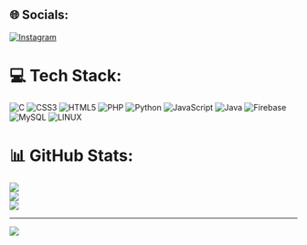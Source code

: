 
## 🌐 Socials:
[![Instagram](https://img.shields.io/badge/Instagram-%23E4405F.svg?logo=Instagram&logoColor=white)](https://instagram.com/perfect_Kanish) 

# 💻 Tech Stack:
![C]([https://img.shields.io/badge/c-%2300599C.svg?style=plastic&logo=c&logoColor=white](https://www.programiz.com/c-programming)) ![CSS3](https://img.shields.io/badge/css3-%231572B6.svg?style=plastic&logo=css3&logoColor=white) ![HTML5](https://img.shields.io/badge/html5-%23E34F26.svg?style=plastic&logo=html5&logoColor=white) ![PHP](https://img.shields.io/badge/php-%23777BB4.svg?style=plastic&logo=php&logoColor=white) ![Python](https://img.shields.io/badge/python-3670A0?style=plastic&logo=python&logoColor=ffdd54) ![JavaScript](https://img.shields.io/badge/javascript-%23323330.svg?style=plastic&logo=javascript&logoColor=%23F7DF1E) ![Java](https://img.shields.io/badge/java-%23ED8B00.svg?style=plastic&logo=java&logoColor=white) ![Firebase](https://img.shields.io/badge/firebase-%23039BE5.svg?style=plastic&logo=firebase) ![MySQL](https://img.shields.io/badge/mysql-%2300f.svg?style=plastic&logo=mysql&logoColor=white) ![LINUX](https://img.shields.io/badge/Linux-FCC624?style=plastic&logo=linux&logoColor=black)
# 📊 GitHub Stats:
![](https://github-readme-stats.vercel.app/api?username=Kanish&theme=radical&hide_border=false&include_all_commits=true&count_private=true)<br/>
![](https://github-readme-streak-stats.herokuapp.com/?user=Kanish&theme=radical&hide_border=false)<br/>
![](https://github-readme-stats.vercel.app/api/top-langs/?username=Kanish&theme=radical&hide_border=false&include_all_commits=true&count_private=true&layout=compact)

---
[![](https://visitcount.itsvg.in/api?id=Kanish&icon=0&color=0)](https://visitcount.itsvg.in)

<!-- Proudly created with GPRM ( https://gprm.itsvg.in ) -->
